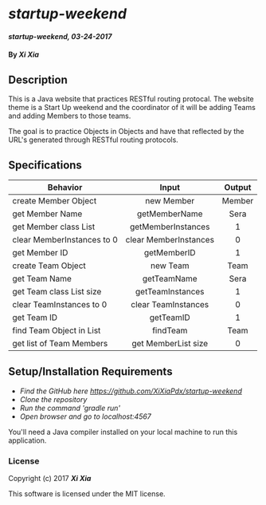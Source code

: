 # _startup-weekend_

#### _startup-weekend, 03-24-2017_

#### By _**Xi Xia**_

## Description
This is a Java website that practices RESTful routing protocal. The website theme is a Start Up weekend and the coordinator of it will be adding Teams and adding Members to those teams.

The goal is to practice Objects in Objects and have that reflected by the URL's generated through RESTful routing protocols.



## Specifications

| Behavior | Input | Output |
|----------|:-----:|:------:|
| create Member Object| new Member| Member |
| get Member Name| getMemberName| Sera |
| get Member class List | getMemberInstances| 1 |
| clear MemberInstances to 0 | clear MemberInstances| 0 |
| get Member ID| getMemberID| 1 |
| create Team Object| new Team| Team |
| get Team Name| getTeamName| Sera |
| get Team class List size | getTeamInstances| 1 |
| clear TeamInstances to 0 | clear TeamInstances| 0 |
| get Team ID| getTeamID| 1 |
| find Team Object in List| findTeam | Team |
| get list of Team Members| get MemberList size| 0|


## Setup/Installation Requirements

* _Find the GitHub here https://github.com/XiXiaPdx/startup-weekend_
* _Clone the repository_
* _Run the command 'gradle run'_
* _Open browser and go to localhost:4567_

You'll need a Java compiler installed on your local machine to run this application.


### License

Copyright (c) 2017 **_Xi Xia_**

This software is licensed under the MIT license.
